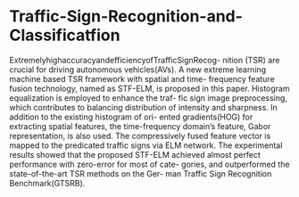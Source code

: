 # Traffic-Sign-Recognition-and-Classificatfion
ExtremelyhighaccuracyandefficiencyofTrafficSignRecog- nition (TSR) are crucial for driving autonomous vehicles(AVs). A new extreme learning machine based TSR framework with spatial and time- frequency feature fusion technology, named as STF-ELM, is proposed in this paper. Histogram equalization is employed to enhance the traf- fic sign image preprocessing, which contributes to balancing distribution of intensity and sharpness. In addition to the existing histogram of ori- ented gradients(HOG) for extracting spatial features, the time-frequency domain’s feature, Gabor representation, is also used. The compressively fused feature vector is mapped to the predicated traffic signs via ELM network. The experimental results showed that the proposed STF-ELM achieved almost perfect performance with zero-error for most of cate- gories, and outperformed the state-of-the-art TSR methods on the Ger- man Traffic Sign Recognition Benchmark(GTSRB).
